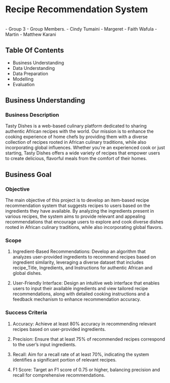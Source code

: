 # Recipe Recommendation System 

<br>
- Group 3
- Group Members.
    - Cindy Tumaini
    - Margeret
    - Faith Wafula
    - Martin 
    - Matthew Karani
  <br>

## Table Of Contents

- Business Understanding
- Data Understanding
- Data Preparation
- Modelling 
- Evaluation 
  

## Business Understanding

### Business Description 
Tasty Dishes is a web-based culinary platform dedicated to sharing authentic African recipes with the world. Our mission is to enhance the cooking experience of home chefs by providing them with a diverse collection of recipes rooted in African culinary traditions, while also incorporating global influences. Whether you're an experienced cook or just starting, Tasty Dishes offers a wide variety of recipes that empower users to create delicious, flavorful meals from the comfort of their homes.


## Business Goal 
### Objective
The main objective of this project is to develop an item-based recipe recommendation system that suggests recipes to users based on the ingredients they have available. By analyzing the ingredients present in various recipes, the system aims to provide relevant and appealing recommendations that encourage users to explore and cook diverse dishes rooted in African culinary traditions, while also incorporating global flavors.

### Scope

1. Ingredient-Based Recommendations: Develop an algorithm that analyzes user-provided ingredients to recommend recipes based on ingredient similarity, leveraging a diverse dataset that includes recipe_Title, Ingredients, and Instructions for authentic African and global dishes.

2. User-Friendly Interface: Design an intuitive web interface that enables users to input their available ingredients and view tailored recipe recommendations, along with detailed cooking instructions and a feedback mechanism to enhance recommendation accuracy.


### Success Criteria
1. Accuracy:
Achieve at least 80% accuracy in recommending relevant recipes based on user-provided ingredients.

2. Precision:
Ensure that at least 75% of recommended recipes correspond to the user’s input ingredients.

3. Recall:
Aim for a recall rate of at least 70%, indicating the system identifies a significant portion of relevant recipes.

4. F1 Score:
Target an F1 score of 0.75 or higher, balancing precision and recall for comprehensive recommendations.

